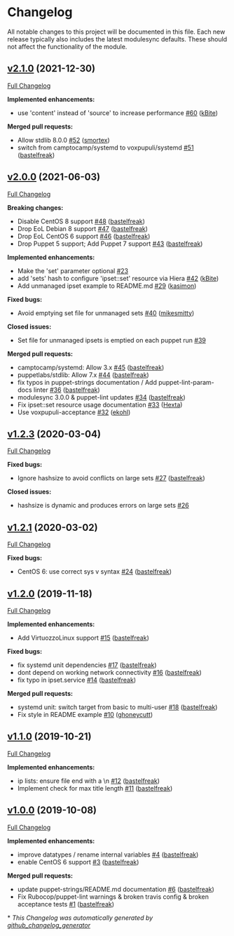 # Changelog

All notable changes to this project will be documented in this file.
Each new release typically also includes the latest modulesync defaults.
These should not affect the functionality of the module.

## [v2.1.0](https://github.com/voxpupuli/puppet-ipset/tree/v2.1.0) (2021-12-30)

[Full Changelog](https://github.com/voxpupuli/puppet-ipset/compare/v2.0.0...v2.1.0)

**Implemented enhancements:**

- use 'content' instead of 'source' to increase performance [\#60](https://github.com/voxpupuli/puppet-ipset/pull/60) ([kBite](https://github.com/kBite))

**Merged pull requests:**

- Allow stdlib 8.0.0 [\#52](https://github.com/voxpupuli/puppet-ipset/pull/52) ([smortex](https://github.com/smortex))
- switch from camptocamp/systemd to voxpupuli/systemd [\#51](https://github.com/voxpupuli/puppet-ipset/pull/51) ([bastelfreak](https://github.com/bastelfreak))

## [v2.0.0](https://github.com/voxpupuli/puppet-ipset/tree/v2.0.0) (2021-06-03)

[Full Changelog](https://github.com/voxpupuli/puppet-ipset/compare/v1.2.3...v2.0.0)

**Breaking changes:**

- Disable CentOS 8 support [\#48](https://github.com/voxpupuli/puppet-ipset/pull/48) ([bastelfreak](https://github.com/bastelfreak))
- Drop EoL Debian 8 support [\#47](https://github.com/voxpupuli/puppet-ipset/pull/47) ([bastelfreak](https://github.com/bastelfreak))
- Drop EoL CentOS 6 support [\#46](https://github.com/voxpupuli/puppet-ipset/pull/46) ([bastelfreak](https://github.com/bastelfreak))
- Drop Puppet 5 support; Add Puppet 7 support [\#43](https://github.com/voxpupuli/puppet-ipset/pull/43) ([bastelfreak](https://github.com/bastelfreak))

**Implemented enhancements:**

- Make the 'set' parameter optional [\#23](https://github.com/voxpupuli/puppet-ipset/issues/23)
- add 'sets' hash to configure 'ipset::set' resource via Hiera [\#42](https://github.com/voxpupuli/puppet-ipset/pull/42) ([kBite](https://github.com/kBite))
- Add unmanaged ipset example to README.md [\#29](https://github.com/voxpupuli/puppet-ipset/pull/29) ([kasimon](https://github.com/kasimon))

**Fixed bugs:**

- Avoid emptying set file for unmanaged sets [\#40](https://github.com/voxpupuli/puppet-ipset/pull/40) ([mikesmitty](https://github.com/mikesmitty))

**Closed issues:**

- Set file for unmanaged ipsets is emptied on each puppet run [\#39](https://github.com/voxpupuli/puppet-ipset/issues/39)

**Merged pull requests:**

- camptocamp/systemd: Allow 3.x [\#45](https://github.com/voxpupuli/puppet-ipset/pull/45) ([bastelfreak](https://github.com/bastelfreak))
- puppetlabs/stdlib: Allow 7.x [\#44](https://github.com/voxpupuli/puppet-ipset/pull/44) ([bastelfreak](https://github.com/bastelfreak))
- fix typos in puppet-strings documentation / Add puppet-lint-param-docs linter [\#36](https://github.com/voxpupuli/puppet-ipset/pull/36) ([bastelfreak](https://github.com/bastelfreak))
- modulesync 3.0.0 & puppet-lint updates [\#34](https://github.com/voxpupuli/puppet-ipset/pull/34) ([bastelfreak](https://github.com/bastelfreak))
- Fix ipset::set resource usage documentation [\#33](https://github.com/voxpupuli/puppet-ipset/pull/33) ([Hexta](https://github.com/Hexta))
- Use voxpupuli-acceptance [\#32](https://github.com/voxpupuli/puppet-ipset/pull/32) ([ekohl](https://github.com/ekohl))

## [v1.2.3](https://github.com/voxpupuli/puppet-ipset/tree/v1.2.3) (2020-03-04)

[Full Changelog](https://github.com/voxpupuli/puppet-ipset/compare/v1.2.1...v1.2.3)

**Fixed bugs:**

- Ignore hashsize to avoid conflicts on large sets [\#27](https://github.com/voxpupuli/puppet-ipset/pull/27) ([bastelfreak](https://github.com/bastelfreak))

**Closed issues:**

- hashsize is dynamic and produces errors on large sets [\#26](https://github.com/voxpupuli/puppet-ipset/issues/26)

## [v1.2.1](https://github.com/voxpupuli/puppet-ipset/tree/v1.2.1) (2020-03-02)

[Full Changelog](https://github.com/voxpupuli/puppet-ipset/compare/v1.2.0...v1.2.1)

**Fixed bugs:**

- CentOS 6: use correct sys v syntax [\#24](https://github.com/voxpupuli/puppet-ipset/pull/24) ([bastelfreak](https://github.com/bastelfreak))

## [v1.2.0](https://github.com/voxpupuli/puppet-ipset/tree/v1.2.0) (2019-11-18)

[Full Changelog](https://github.com/voxpupuli/puppet-ipset/compare/v1.1.0...v1.2.0)

**Implemented enhancements:**

- Add VirtuozzoLinux support [\#15](https://github.com/voxpupuli/puppet-ipset/pull/15) ([bastelfreak](https://github.com/bastelfreak))

**Fixed bugs:**

- fix systemd unit dependencies [\#17](https://github.com/voxpupuli/puppet-ipset/pull/17) ([bastelfreak](https://github.com/bastelfreak))
- dont depend on working network connectivity [\#16](https://github.com/voxpupuli/puppet-ipset/pull/16) ([bastelfreak](https://github.com/bastelfreak))
- fix typo in ipset.service [\#14](https://github.com/voxpupuli/puppet-ipset/pull/14) ([bastelfreak](https://github.com/bastelfreak))

**Merged pull requests:**

- systemd unit: switch target from basic to multi-user [\#18](https://github.com/voxpupuli/puppet-ipset/pull/18) ([bastelfreak](https://github.com/bastelfreak))
- Fix style in README example [\#10](https://github.com/voxpupuli/puppet-ipset/pull/10) ([ghoneycutt](https://github.com/ghoneycutt))

## [v1.1.0](https://github.com/voxpupuli/puppet-ipset/tree/v1.1.0) (2019-10-21)

[Full Changelog](https://github.com/voxpupuli/puppet-ipset/compare/v1.0.0...v1.1.0)

**Implemented enhancements:**

- ip lists: ensure file end with a  \n [\#12](https://github.com/voxpupuli/puppet-ipset/pull/12) ([bastelfreak](https://github.com/bastelfreak))
- Implement check for max title length [\#11](https://github.com/voxpupuli/puppet-ipset/pull/11) ([bastelfreak](https://github.com/bastelfreak))

## [v1.0.0](https://github.com/voxpupuli/puppet-ipset/tree/v1.0.0) (2019-10-08)

[Full Changelog](https://github.com/voxpupuli/puppet-ipset/compare/65cdcc16532949eb7c6638473ff2c87026db2db1...v1.0.0)

**Implemented enhancements:**

- improve datatypes / rename internal variables [\#4](https://github.com/voxpupuli/puppet-ipset/pull/4) ([bastelfreak](https://github.com/bastelfreak))
- enable CentOS 6 support [\#3](https://github.com/voxpupuli/puppet-ipset/pull/3) ([bastelfreak](https://github.com/bastelfreak))

**Merged pull requests:**

- update puppet-strings/README.md documentation [\#6](https://github.com/voxpupuli/puppet-ipset/pull/6) ([bastelfreak](https://github.com/bastelfreak))
- Fix Rubocop/puppet-lint warnings & broken travis config & broken acceptance tests [\#1](https://github.com/voxpupuli/puppet-ipset/pull/1) ([bastelfreak](https://github.com/bastelfreak))



\* *This Changelog was automatically generated by [github_changelog_generator](https://github.com/github-changelog-generator/github-changelog-generator)*
